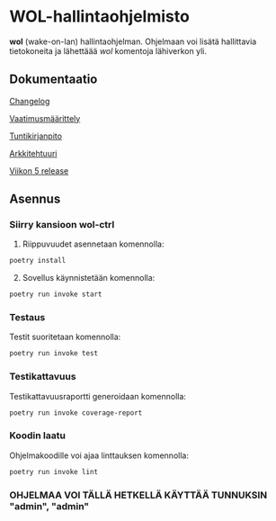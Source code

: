 # WOL-hallintaohjelmisto
**wol** (wake-on-lan) hallintaohjelman. Ohjelmaan voi lisätä hallittavia tietokoneita ja lähettäää *wol* komentoja lähiverkon yli.

## Dokumentaatio

[Changelog](https://github.com/lxhelmer/ot-harjoitus/blob/main/wol-ctrl/dokumentaatio/changelog.md)

[Vaatimusmäärittely](https://github.com/lxhelmer/ot-harjoitus/blob/main/wol-ctrl/dokumentaatio/vaatimusmaarittely.md)

[Tuntikirjanpito](https://github.com/lxhelmer/ot-harjoitus/blob/main/wol-ctrl/dokumentaatio/tuntikirjanpito.md)

[Arkkitehtuuri](https://github.com/lxhelmer/ot-harjoitus/blob/main/wol-ctrl/dokumentaatio/arkkitehtuuri.md)

[Viikon 5 release](https://github.com/lxhelmer/ot-harjoitus/releases/tag/viikko5)



## Asennus
### Siirry kansioon wol-ctrl

1. Riippuvuudet asennetaan komennolla:

```bash
poetry install
```

2. Sovellus käynnistetään komennolla:

```bash
poetry run invoke start
```

### Testaus

Testit suoritetaan komennolla:

```bash
poetry run invoke test
```

### Testikattavuus

Testikattavuusraportti generoidaan komennolla:

```bash
poetry run invoke coverage-report
```

### Koodin laatu

Ohjelmakoodille voi ajaa linttauksen komennolla:
```bash
poetry run invoke lint
```

### OHJELMAA VOI TÄLLÄ HETKELLÄ KÄYTTÄÄ TUNNUKSIN "admin", "admin"
